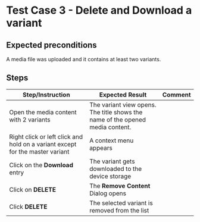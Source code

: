 # Test Case 3 - Delete and Download a variant

## Expected preconditions
A media file was uploaded and it contains at least two variants.

## Steps

| Step/Instruction | Expected Result | Comment |
|------------------|-----------------|---------|
| Open the media content with 2 variants | The variant view opens. The title shows the name of the opened media content. | |
| Right click or left click and hold on a variant except for the master variant | A context menu appears | |
| Click on the **Download** entry | The variant gets downloaded to the device storage | |
| Click on **DELETE** | The **Remove Content** Dialog opens |  |
| Click **DELETE** | The selected variant is removed from the list | |